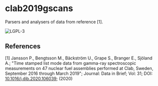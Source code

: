 # clab2019gscans
Parsers and analysers of data from reference [1].

![LGPL-3](https://www.gnu.org/graphics/lgplv3-with-text-154x68.png)


## References

[1] Jansson P., Bengtsson M., Bäckström U., Grape S., Branger E., Sjöland A.; "Time stamped list mode data from gamma-ray spectroscopic measurements on 47 nuclear fuel assemblies performed at Clab, Sweden, September 2016 through March 2019"; Journal: Data in Brief; Vol: 31; DOI: [10.1016/j.dib.2020.106039](http://dx.doi.org/10.1016/j.dib.2020.106039); (2020)


